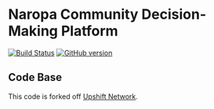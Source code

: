 # Naropa Community Decision-Making Platform

[![Build Status](https://travis-ci.org/code4naropa/community-democracy.svg?branch=master)](https://travis-ci.org/code4naropa/community-democracy)
[![GitHub version](https://badge.fury.io/gh/code4naropa%2Fcommunity-democracy.svg)](https://badge.fury.io/gh/code4naropa%2Fcommunity-democracy)

## Code Base

This code is forked off [Upshift Network](https://www.upshift.network).

